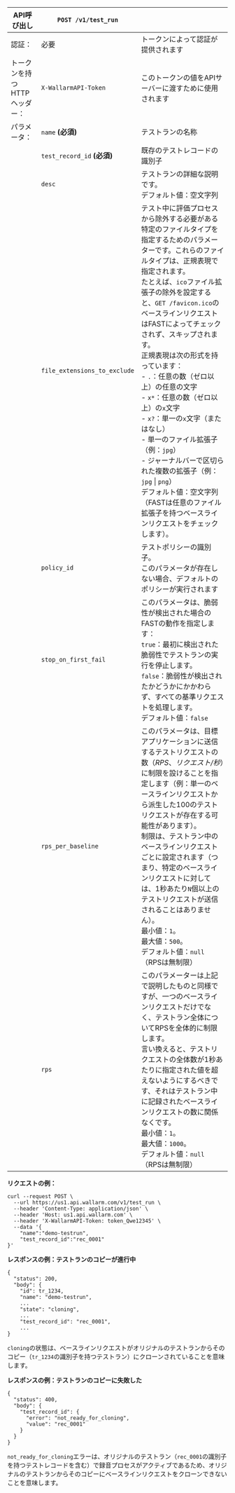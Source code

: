 [doc-inactivity-timeout]:           internals.md#test-run

| API呼び出し | `POST /v1/test_run` |      |
| ------------ | ------------------- | ---- |
| 認証： | 必要 | トークンによって認証が提供されます |
| トークンを持つHTTPヘッダー： | `X-WallarmAPI-Token` | このトークンの値をAPIサーバーに渡すために使用されます |
| パラメータ： | `name` **(必須)** | テストランの名称 |
| | `test_record_id` **(必須)** | 既存のテストレコードの識別子 |
| | `desc` | テストランの詳細な説明です。<br>デフォルト値：空文字列 |
| | `file_extensions_to_exclude` | テスト中に評価プロセスから除外する必要がある特定のファイルタイプを指定するためのパラメーターです。これらのファイルタイプは、正規表現で指定されます。<br>たとえば、`ico`ファイル拡張子の除外を設定すると、`GET /favicon.ico`のベースラインリクエストはFASTによってチェックされず、スキップされます。<br>正規表現は次の形式を持っています：<br>- `.`：任意の数（ゼロ以上）の任意の文字<br>- `x*`：任意の数（ゼロ以上）の`x`文字<br>- `x?`：単一の`x`文字（またはなし）<br>- 単一のファイル拡張子（例：`jpg`）<br>- ジャーナルバーで区切られた複数の拡張子（例：`jpg` &#124; `png`）<br>デフォルト値：空文字列（FASTは任意のファイル拡張子を持つベースラインリクエストをチェックします）。 |
| | `policy_id` | テストポリシーの識別子。<br>このパラメータが存在しない場合、デフォルトのポリシーが実行されます |
| | `stop_on_first_fail` | このパラメータは、脆弱性が検出された場合のFASTの動作を指定します：<br>`true`：最初に検出された脆弱性でテストランの実行を停止します。<br>`false`：脆弱性が検出されたかどうかにかかわらず、すべての基準リクエストを処理します。<br>デフォルト値：`false` |
| | `rps_per_baseline` | このパラメータは、目標アプリケーションに送信するテストリクエストの数（*RPS*、*リクエスト/秒*）に制限を設けることを指定します（例：単一のベースラインリクエストから派生した100のテストリクエストが存在する可能性があります）。<br>制限は、テストラン中のベースラインリクエストごとに設定されます（つまり、特定のベースラインリクエストに対しては、1秒あたり`N`個以上のテストリクエストが送信されることはありません）。<br>最小値：`1`。<br>最大値：`500`。<br>デフォルト値：`null`（RPSは無制限） |
| | `rps` | このパラメーターは上記で説明したものと同様ですが、一つのベースラインリクエストだけでなく、テストラン全体についてRPSを全体的に制限します。<br>言い換えると、テストリクエストの全体数が1秒あたりに指定された値を超えないようにするべきです、それはテストラン中に記録されたベースラインリクエストの数に関係なくです。<br>最小値：`1`。<br>最大値：`1000`。<br>デフォルト値：`null`（RPSは無制限） |

**リクエストの例：**

```
curl --request POST \
  --url https://us1.api.wallarm.com/v1/test_run \
  --header 'Content-Type: application/json' \
  --header 'Host: us1.api.wallarm.com' \
  --header 'X-WallarmAPI-Token: token_Qwe12345' \
  --data '{
    "name":"demo-testrun",
    "test_record_id":"rec_0001"
}'
```

**レスポンスの例：テストランのコピーが進行中**

```
{
  "status": 200,
  "body": {
    "id": tr_1234,
    "name": "demo-testrun",
    ...
    "state": "cloning",
    ...
    "test_record_id": "rec_0001",
    ...
}
```

`cloning`の状態は、ベースラインリクエストがオリジナルのテストランからそのコピー（`tr_1234`の識別子を持つテストラン）にクローンされていることを意味します。

**レスポンスの例：テストランのコピーに失敗した**

```
{
  "status": 400,
  "body": {
    "test_record_id": {
      "error": "not_ready_for_cloning",
      "value": "rec_0001"
    }
  }
}
```

`not_ready_for_cloning`エラーは、オリジナルのテストラン（`rec_0001`の識別子を持つテストレコードを含む）で録音プロセスがアクティブであるため、オリジナルのテストランからそのコピーにベースラインリクエストをクローンできないことを意味します。